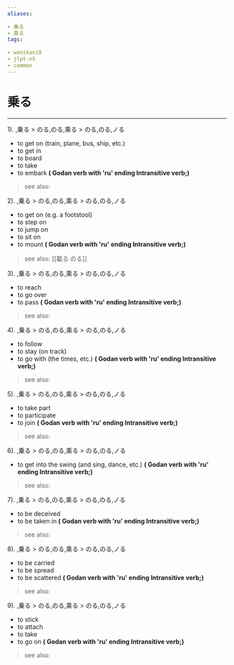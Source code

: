 ```yaml
---
aliases:
    
- 乗る
- 乘る
tags:
    
- wanikani9
- jlpt-n5
- common
---
```


# 乗る
---
1).
,乗る > のる,のる,乘る > のる,のる,ノる

- to get on (train, plane, bus, ship, etc.)
- to get in
- to board
- to take
- to embark
**( Godan verb with 'ru' ending Intransitive verb;)**
> see also: 
            
2).
,乗る > のる,のる,乘る > のる,のる,ノる

- to get on (e.g. a footstool)
- to step on
- to jump on
- to sit on
- to mount
**( Godan verb with 'ru' ending Intransitive verb;)**
> see also:  [[載る のる]]
            
3).
,乗る > のる,のる,乘る > のる,のる,ノる

- to reach
- to go over
- to pass
**( Godan verb with 'ru' ending Intransitive verb;)**
> see also: 
            
4).
,乗る > のる,のる,乘る > のる,のる,ノる

- to follow
- to stay (on track)
- to go with (the times, etc.)
**( Godan verb with 'ru' ending Intransitive verb;)**
> see also: 
            
5).
,乗る > のる,のる,乘る > のる,のる,ノる

- to take part
- to participate
- to join
**( Godan verb with 'ru' ending Intransitive verb;)**
> see also: 
            
6).
,乗る > のる,のる,乘る > のる,のる,ノる

- to get into the swing (and sing, dance, etc.)
**( Godan verb with 'ru' ending Intransitive verb;)**
> see also: 
            
7).
,乗る > のる,のる,乘る > のる,のる,ノる

- to be deceived
- to be taken in
**( Godan verb with 'ru' ending Intransitive verb;)**
> see also: 
            
8).
,乗る > のる,のる,乘る > のる,のる,ノる

- to be carried
- to be spread
- to be scattered
**( Godan verb with 'ru' ending Intransitive verb;)**
> see also: 
            
9).
,乗る > のる,のる,乘る > のる,のる,ノる

- to stick
- to attach
- to take
- to go on
**( Godan verb with 'ru' ending Intransitive verb;)**
> see also: 
            